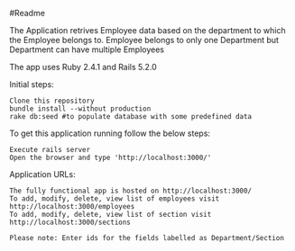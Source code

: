 #Readme

The Application retrives Employee data based on the department to which the Employee belongs to.
Employee belongs to only one Department but Department can have multiple Employees


The app uses Ruby 2.4.1 and Rails 5.2.0

Initial steps:

    Clone this repository
    bundle install --without production
    rake db:seed #to populate database with some predefined data

To get this application running follow the below steps:

    Execute rails server
    Open the browser and type 'http://localhost:3000/'

Application URLs:

    The fully functional app is hosted on http://localhost:3000/
    To add, modify, delete, view list of employees visit http://localhost:3000/employees
    To add, modify, delete, view list of section visit http://localhost:3000/sections

    Please note: Enter ids for the fields labelled as Department/Section
